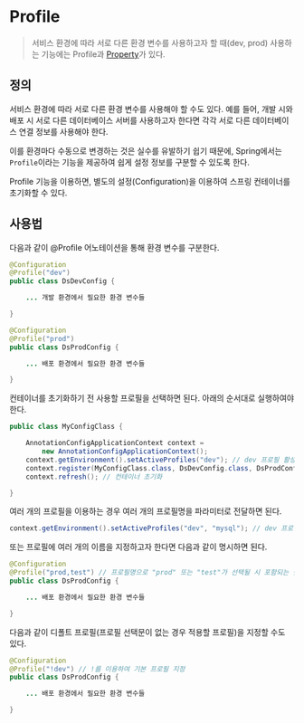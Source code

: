 # Profile

> 서비스 환경에 따라 서로 다른 환경 변수를 사용하고자 할 때(dev, prod) 사용하는 기능에는 Profile과 [Property](Properties.md)가 있다.

## 정의

서비스 환경에 따라 서로 다른 환경 변수를 사용해야 할 수도 있다. 예를 들어, 개발 시와 배포 시 서로 다른 데이터베이스 서버를 사용하고자 한다면 각각 서로 다른 데이터베이스 연결 정보를 사용해야 한다.

이를 환경마다 수동으로 변경하는 것은 실수를 유발하기 쉽기 때문에, Spring에서는 `Profile`이라는 기능을 제공하여 쉽게 설정 정보를 구분할 수 있도록 한다.

Profile 기능을 이용하면, 별도의 설정(Configuration)을 이용하여 스프링 컨테이너를 초기화할 수 있다.

## 사용법

다음과 같이 @Profile 어노테이션을 통해 환경 변수를 구분한다.

```java
@Configuration
@Profile("dev")
public class DsDevConfig {

	... 개발 환경에서 필요한 환경 변수들

}
```

```java
@Configuration
@Profile("prod")
public class DsProdConfig {

	... 배포 환경에서 필요한 환경 변수들

}
```

컨테이너를 초기화하기 전 사용할 프로필을 선택하면 된다. 아래의 순서대로 실행하여야 한다.

```java
public class MyConfigClass {

	AnnotationConfigApplicationContext context =
		new AnnotationConfigApplicationContext();
	context.getEnvironment().setActiveProfiles("dev"); // dev 프로필 활성화
	context.register(MyConfigClass.class, DsDevConfig.class, DsProdConfig.class);
	context.refresh(); // 컨테이너 초기화

}
```

여러 개의 프로필을 이용하는 경우 여러 개의 프로필명을 파라미터로 전달하면 된다.

```java
context.getEnvironment().setActiveProfiles("dev", "mysql"); // dev 프로필 활성화
```

또는 프로필에 여러 개의 이름을 지정하고자 한다면 다음과 같이 명시하면 된다.

```java
@Configuration
@Profile("prod,test") // 프로필명으로 "prod" 또는 "test"가 선택될 시 포함되는 설정들
public class DsProdConfig {

	... 배포 환경에서 필요한 환경 변수들

}
```

다음과 같이 디폴트 프로필(프로필 선택문이 없는 경우 적용할 프로필)을 지정할 수도 있다.

```java
@Configuration
@Profile("!dev") // !를 이용하여 기본 프로필 지정
public class DsProdConfig {

	... 배포 환경에서 필요한 환경 변수들

}
```
